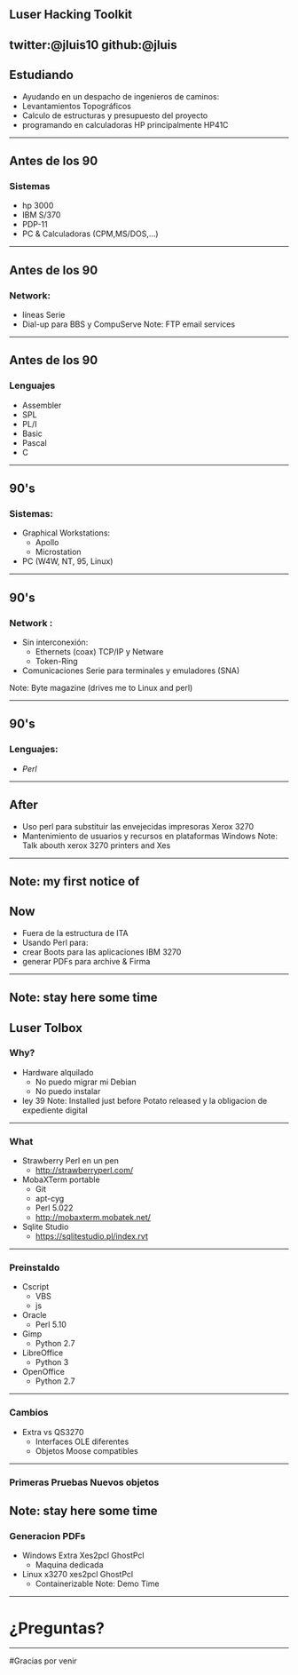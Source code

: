 ## Luser Hacking Toolkit
twitter:@jluis10
github:@jluis
---
<!-- .slide: data-background="survey.jpg" -->

## Estudiando
* Ayudando en un despacho de ingenieros de caminos:
 * Levantamientos Topográficos
 * Calculo de estructuras y presupuesto del proyecto
 * programando en calculadoras HP principalmente HP41C 
---
## Antes de los 90
### Sistemas
  * hp 3000 
  * IBM S/370
  * PDP-11
  * PC & Calculadoras (CPM,MS/DOS,...)
___
## Antes de los 90
### Network:
  * líneas Serie
  * Dial-up para  BBS y CompuServe
Note: FTP email services
___
## Antes de los 90
### Lenguajes
  * Assembler
  * SPL
  * PL/I
  * Basic
  * Pascal
  * C
---
## 90's
### Sistemas:
  * Graphical Workstations:
     * Apollo
     * Microstation
  * PC (W4W, NT, 95, Linux)
___
## 90's
### Network :
  * Sin interconexión:
     * Ethernets (coax) TCP/IP y Netware
     * Token-Ring 
  * Comunicaciones Serie para terminales y emuladores (SNA)

Note: Byte magazine (drives me to Linux and perl)
___
## 90's
### Lenguajes:
  * *Perl* 
---
## After 
* Uso  perl para substituir las envejecidas impresoras Xerox 3270
* Mantenimiento de usuarios y recursos en plataformas Windows
Note: Talk abouth xerox 3270 printers and Xes
___
<!-- .slide: data-background="bcnpm.png" -->

Note: my first notice of 
---
## Now
* Fuera de la estructura de ITA
* Usando Perl para:
 * crear Boots para las aplicaciones IBM 3270
 * generar PDFs para archive & Firma                            

<!-- .slide: data-background-video="testjpd.mp4" -->
___
<!-- .slide: data-background-video="est2.mp4" -->
Note: stay here some time
---
## Luser Tolbox
### Why?
* Hardware alquilado
  * No puedo migrar mi Debian
  * No puedo instalar
* ley 39
Note: Installed just before Potato released y la obligacion de expediente digital
---
### What
* Strawberry Perl en un pen
   * http://strawberryperl.com/
* MobaXTerm portable
   * Git
   * apt-cyg
   * Perl 5.022
   * http://mobaxterm.mobatek.net/
* Sqlite Studio
   * https://sqlitestudio.pl/index.rvt 
___
### Preinstaldo
* Cscript
  * VBS
  * js
* Oracle
  * Perl 5.10
* Gimp
  * Python 2.7
* LibreOffice 
  * Python 3
* OpenOffice
  * Python 2.7
---
### Cambios 
* Extra vs QS3270 
  * Interfaces OLE diferentes
  * Objetos Moose compatibles
___
### Primeras Pruebas Nuevos objetos
<!-- .slide: data-background-video="presenta.mp4" -->
Note: stay here some time
---
### Generacion PDFs
* Windows Extra Xes2pcl GhostPcl
  * Maquina dedicada
* Linux x3270 xes2pcl GhostPcl
  * Containerizable
Note: Demo Time
---
# ¿Preguntas?
---
#Gracias por venir
<!-- .slide: data-background="end.jpg" -->
